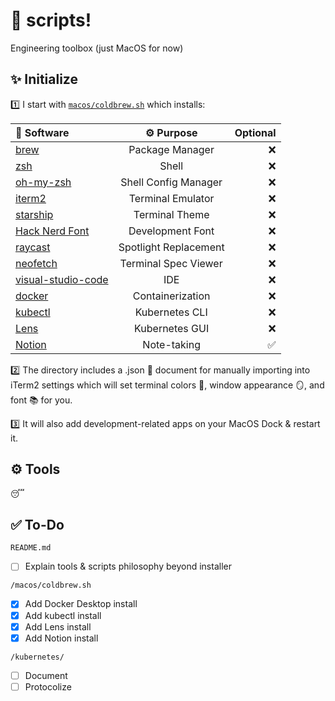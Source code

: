 # 📄 scripts!
Engineering toolbox (just MacOS for now)

## ✨ Initialize

1️⃣ I start with 
[`macos/coldbrew.sh`](https://github.com/DylanAlloy/scripts/blob/main/macos/coldbrew.sh) which installs:

| 📁 Software | ⚙ Purpose | Optional |
| :-- | :-: | --: |
| [brew](https://brew.sh) | Package Manager | ❌ |
| [zsh](https://zsh.org) | Shell | ❌ |
| [oh-my-zsh](https://ohmyz.sh) | Shell Config Manager | ❌ |
| [iterm2](https://iterm2.com) | Terminal Emulator | ❌ |
| [starship](https://starship.rs/guide/) | Terminal Theme | ❌ |
| [Hack Nerd Font](https://github.com/ryanoasis/nerd-fonts/tree/master/patched-fonts/Hack) | Development Font | ❌ |
| [raycast](https://www.raycast.com) | Spotlight Replacement | ❌ |
| [neofetch](https://github.com/dylanaraps/neofetch) | Terminal Spec Viewer | ❌ |
| [visual-studio-code](https://code.visualstudio.com) | IDE | ❌ |
| [docker](https://www.docker.com) | Containerization | ❌ |
| [kubectl](https://kubernetes.io/docs/tasks/tools/) | Kubernetes CLI | ❌ |
| [Lens](https://k8slens.dev) | Kubernetes GUI | ❌ |
| [Notion](https://www.notion.so) | Note-taking | ✅ |

2️⃣ The directory includes a .json 📝 document for manually importing into iTerm2 settings which will set terminal colors 🎨, window appearance 🪞, and font 📚 for you.

3️⃣ It will also add development-related apps on your MacOS Dock & restart it.

## ⚙️ Tools

😴

## ✅ To-Do

`README.md`
- [ ] Explain tools & scripts philosophy beyond installer

`/macos/coldbrew.sh`
- [x] Add Docker Desktop install
- [x] Add kubectl install
- [x] Add Lens install
- [x] Add Notion install

`/kubernetes/`
- [ ] Document
- [ ] Protocolize